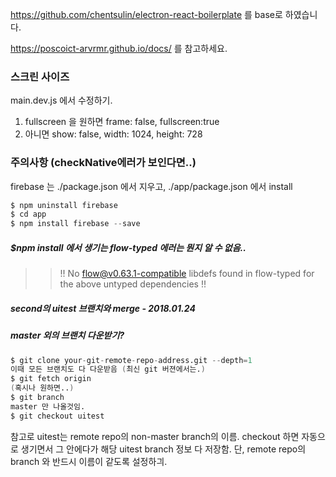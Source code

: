 https://github.com/chentsulin/electron-react-boilerplate 를 base로 하였습니다. 

https://poscoict-arvrmr.github.io/docs/ 를 참고하세요.

### 스크린 사이즈
main.dev.js 에서 수정하기.
1. fullscreen 을 원하면 frame: false, fullscreen:true
2. 아니면 show: false, width: 1024, height: 728 

### 주의사항 (checkNative에러가 보인다면..)
firebase 는 ./package.json 에서 지우고,  ./app/package.json 에서 install
```s
$ npm uninstall firebase
$ cd app
$ npm install firebase --save
```

##### $npm install 에서 생기는 flow-typed 에러는 뭔지 알 수 없음.. 
>> !! No flow@v0.63.1-compatible libdefs found in flow-typed for the above untyped dependencies !!

##### second의 uitest 브랜치와 merge - 2018.01.24

##### master 외의 브랜치 다운받기?
```s
$ git clone your-git-remote-repo-address.git --depth=1
이때 모든 브랜치도 다 다운받음 (최신 git 버젼에서는.)
$ git fetch origin 
(혹시나 원하면..)
$ git branch
master 만 나올것임.
$ git checkout uitest 
```
참고로 uitest는 remote repo의 non-master branch의 이름. checkout 하면 자동으로 생기면서 그 안에다가 해당 uitest branch 정보 다 저장함. 단, remote repo의 branch 와 반드시 이름이 같도록 설정하긔.

